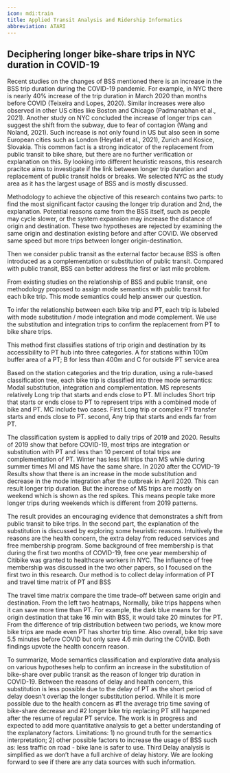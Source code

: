 ```yaml
---
icon: mdi:train
title: Applied Transit Analysis and Ridership Informatics
abbreviation: ATARI
---
```


## Deciphering longer bike-share trips in NYC duration in COVID-19

Recent studies on the changes of BSS mentioned there is an increase in the BSS trip duration during the COVID-19 pandemic. For example, in NYC there is nearly 40% increase of the trip duration in March 2020 than months before COVID (Teixeira and Lopes, 2020). Similar increases were also observed in other US cities like Boston and Chicago (Padmanabhan et al., 2021). Another study on NYC concluded the increase of longer trips can suggest the shift from the subway, due to fear of contagion (Wang and Noland, 2021). Such increase is not only found in US but also seen in some European cities such as London (Heydari et al., 2021), Zurich and Kosice, Slovakia. This common fact is a strong indicator of the replacement from public transit to bike share, but there are no further verification or explanation on this. By looking into different heuristic reasons, this research pracitce aims to investigate if the link between longer trip duration and replacement of public transit holds or breaks. We selected NYC as the study area as it has the largest usage of BSS and is mostly discussed.

Methodology to achieve the objective of this research contains two parts: to find the most significant factor causing the longer trip duration and 2nd, the explanation. Potential reasons came from the BSS itself, such as people may cycle slower, or the system expansion may increase the distance of origin and destination. These two hypotheses are rejected by examining the same origin and destination existing before and after COVID. We observed same speed but more trips between longer origin-destination. 

Then we consider public transit as the external factor because BSS is often introduced as a complementation or substitution of public transit. Compared with public transit, BSS can better address the first or last mile problem. 

From existing studies on the relationship of BSS and public transit, one methodology proposed to assign mode  semantics with public transit for each bike trip. This mode semantics could help answer our question.

To infer the relationship between each bike trip and PT, each trip is labeled with mode substitution / mode integration and mode complement. We use the substitution and integration trips to confirm the replacement from PT to bike share trips. 

This method first classifies stations of trip origin and destination by its accessibility to PT hub into three categories. A for stations within 100m buffer area of a PT; B for less than 400m and C for outside PT service area


Based on the station categories and the trip duration, using a rule-based classification tree, each bike trip is classified into three mode semantics: Modal substitution, integration and complementation. MS represents relatively Long trip that starts and ends close to PT. MI includes Short trip that starts or ends close to PT to represent trips with a combined mode of bike and PT. MC include two cases. First Long trip or complex PT transfer starts and ends close to PT. second, Any trip that starts and ends far from PT.

The classification system is applied to daily trips of 2019 and 2020. Results of 2019 show that before COVID-19, most trips are integration or substitution with PT and less than 10 percent of total trips are complementation of PT. Winter has less MI trips than MS while during summer times MI and MS have the same share. In 2020 after the COVID-19 Results show that there is an increase in the mode substitution and decrease in the mode integration after the outbreak in April 2020. This can result longer trip duration. But the increase of MS trips are mostly on weekend which is shown as the red spikes. This means people take more longer trips during weekends which is different from 2019 patterns.

The result provides an encouraging evidence that demonstrates a shift from public transit to bike trips. In the second part, the explanation of the substitution is discussed by exploring some heuristic reasons. Intuitively the reasons are the health concern, the extra delay from reduced services and free membership program. Some background of free membership is that during the first two months of COVID-19, free one year membership of Citibike was granted to healthcare workers in NYC. 
The influence of free membership was discussed in the two other papers, so I focused on the first two in this research. Our method is to collect delay information of PT and travel time matrix of PT and BSS




The travel time matrix compare the time trade-off between same origin and destination. From the left two heatmaps, Normally, bike trips happens when it can save more time than PT. For example, the dark blue means for the origin destination that take 16 min with BSS, it would take 20 minutes for PT. From the difference of trip distribution between two periods, we know more bike trips are made even PT has shorter trip time. Also overall, bike trip save 5.5 minutes before COVID but only save 4.6 min during the COVID. Both findings upvote the health concern reason.

To summarize, Mode semantics classification and explorative data analysis on various hypotheses help to confirm an increase in the substitution of bike-share over public transit as the reason of longer trip duration in COVID-19.
Between the reasons of delay and health concern, this substitution is less possible due to the delay of PT as the short period of delay doesn’t overlap the longer substitution period. While it is more possible due to the health concern as #1 the average trip time saving of bike-share decrease and #2 longer bike trip replacing PT still happened after the resume of regular PT service.
The work is in progress and expected to add more quantitative analysis to get a better understanding of the explanatory factors.
Limitations: 1) no ground truth for the semantics interpretation; 2) other possible factors to increase the usage of BSS such as: less traffic on road - bike lane is safer to use.  Third Delay analysis is simplified as we don’t have a full archive of delay history. We are looking forward to see if there are any data sources with such information.





